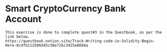 # Smart CryptoCurrency Bank Account

```
This exercise is done to complete quest#3 in the Questbook, as per the link below. 
https://questbook.notion.site/Track-Writing-code-in-Solidity-Begin-Here-0cdfb112506d45c58e72bc3425e8684a
```
